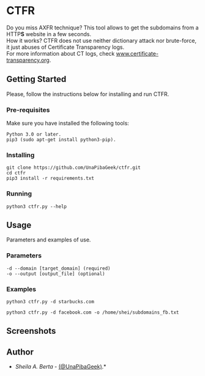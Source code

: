 # CTFR
Do you miss AXFR technique? This tool allows to get the subdomains from a HTTP**S** website in a few seconds.  
How it works? CTFR does not use neither dictionary attack nor brute-force, it just abuses of Certificate Transparency logs.  
For more information about CT logs, check www.certificate-transparency.org.

## Getting Started
Please, follow the instructions below for installing and run CTFR.

### Pre-requisites
Make sure you have installed the following tools:
```
Python 3.0 or later.
pip3 (sudo apt-get install python3-pip).
```

### Installing
```
git clone https://github.com/UnaPibaGeek/ctfr.git
cd ctfr
pip3 install -r requirements.txt
```

### Running
```
python3 ctfr.py --help
```


## Usage
Parameters and examples of use.

### Parameters
```
-d --domain [target_domain] (required)
-o --output [output_file] (optional)
```

### Examples
```
python3 ctfr.py -d starbucks.com
```
```
python3 ctfr.py -d facebook.com -o /home/shei/subdomains_fb.txt
```


## Screenshots


## Author
* *Sheila A. Berta* - [(@UnaPibaGeek)](https://www.twitter.com/UnaPibaGeek).*
